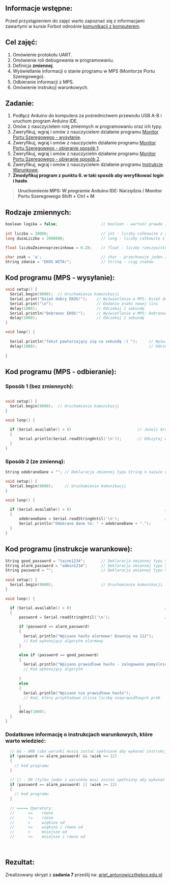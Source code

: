## Informacje wstępne:

Przed przystąpieniem do zajęć warto zapoznać się z informacjami zawartymi w kursie Forbot odnośnie [komunikacji z komputerem](https://forbot.pl/blog/kurs-arduino-uart-komunikacja-z-komputerem-pc-zmienne-id3836).

## Cel zajęć:
1. Omówienie protokołu UART.
1. Omówienie roli debugowania w programowaniu.
2. Definicja **zmiennej**.
3. Wyświetlanie informacji o stanie programu w MPS (Monitorze Portu Szeregowego).
4. Odbieranie informacji z MPS.
5. Omówienie instrukcji warunkowych.

## Zadanie:
1. Podłącz Arduino do komputera za pośrednictwem przewodu USB A-B i uruchom program Arduino IDE.
2. Omów z nauczycielem rolę zmiennych w programowaniu oraz ich typy.
3. Zweryfikuj, wgraj i omów z nauczycielem działanie programu [Monitor Portu Szeregowego - wysyłanie](https://github.com/Arillos/Arduino-EKOS-/blob/main/3.%20Monitor%20portu%20szeregowego/MPS_-_wysy%C5%82anie.ino).
4. Zweryfikuj, wgraj i omów z nauczycielm działanie programu [Monitor Portu Szeregowego - obieranie sposób 1](https://github.com/Arillos/Arduino-EKOS-/blob/main/3.%20Monitor%20portu%20szeregowego/MPS_-_odbieranie1.ino).
5. Zweryfikuj, wgraj i omów z nauczycielm działanie programu [Monitor Portu Szeregowego - obieranie sposób 2](https://github.com/Arillos/Arduino-EKOS-/blob/main/3.%20Monitor%20portu%20szeregowego/MPS_-_odbieranie2.ino).
6. Zweryfikuj, wgraj i omów z nauczycielem działanie programu [Instrukcje Warunkowe](https://github.com/Arillos/Arduino-EKOS-/blob/main/3.%20Monitor%20portu%20szeregowego/instrukcje_warunkowe.ino).
7. **Zmodyfikuj program z punktu 6. w taki sposób aby weryfikować login i hasło**.

> **Uruchomienie MPS: W programie Arduino IDE: Narzędzia / Monitor Portu Szeregowego Shift + Ctrl + M**

## Rodzaje zmiennych:
```c++
boolean logika = false;                   // boolean - wartość prawda (true) lub fałsz (false)
  
int liczba = 30000;                       // int - liczby całkowite z zakresu -32,768 do 32,767 (w Arduino Uno)
long duzaLiczba = 2000000;                // long - liczby całkowite z zakresu -2,147,483,648 do 2,147,483,647

float liczbaZmiennoprzecinkowa = 6.28;    // float - liczby rzeczywiste zajmujące w pamięci 4 bajty.

char znak = 'a';                          // char - przechowuje jeden znak
String zdanie = "EKOS WITA!";             // String - ciąg znaków

```
## Kod programu (MPS - wysyłanie):
```c++
void setup() {
  Serial.begin(9600);  // Uruchomienie komunikacji
  Serial.print("Dzień dobry EKOS!");    // Wyświetlenie w MPS: Dzień dobry EKOS!   (bez znaku nowej lini)
  Serial.print("\n");                   // Dodanie znaku nowej lini
  delay(1000);                          // Odczekaj 1 sekundę
  Serial.println("Dobranoc EKOS!");     // Wyświetlenie w MPS: Dobranoc EKOS! (wraz ze znakiem nowej lini) 
  delay(1000);                          // Odczekaj 1 sekundę
}

void loop() {
  
  Serial.println("Tekst powtarzający się co sekundę :) ");     // Wyświetlenie w MPS: Tekst potwarzający się co sekundę :)
  delay(1000);                                                 // Odczekaj 1 sekundę
  
}

```
## Kod programu (MPS - odbieranie):
### Sposób 1 (bez zmiennych):
```c++

void setup() {
  Serial.begin(9600);  // Uruchomienie komunikacji
}

void loop() {

  if (Serial.available() > 0)                             // Jeżeli Arduino odebrało dane to ..
  {       
      Serial.println(Serial.readStringUntil('\n'));       // Odczytaj wszystkie znaki do momentu wystąpienia znaku nowej lini
  }
}

```

### Sposób 2 (ze zmienną):
```c++
String odebraneDane = ""; // Deklaracja zmiennej typu String o nazwie odebraneDane

void setup() {
  Serial.begin(9600);     // Uruchomienie komunikacji
}

void loop() {

  if (Serial.available() > 0)                                         // Jeżeli Arduino odebrało dane to ..
  {       
      odebraneDane = Serial.readStringUntil('\n');                    // Odczytaj wszystkie znaki do momentu wystąpienia znaku nowej lini i zapisz je w zmiennej odebraneDane
      Serial.println("Odebrane dane to: " + odebraneDane + ".");        // Wyświetl komunikat w MPS 
  }
}
```

## Kod programu (instrukcje warunkowe):
```c++
String good_password = "tajne1234";       // Deklaracja zmiennej typu String o nazwie good_password
String alarm_password = "admin1234";      // Deklaracja zmiennej typu String o nazwie alarm_password
String password = "";                     // Deklaracja zmiennej typu String o nazwie password
    
void setup() {
  Serial.begin(9600);                     // Uruchomienie komunikacji
}

void loop() {

  if (Serial.available() > 0)                                         // Jeżeli Arduino odebrało dane to ..
  {       
      password = Serial.readStringUntil('\n');                        // Odczytaj wszystkie znaki do momentu wystąpienia znaku nowej lini i zapisz je w zmiennej password

      if (password == alarm_password)                                             // Jeżeli w zmiennej password jest to samo co w zmiennej alarm_password to ...
      {
        Serial.println("Wpisano hasło alarmowe! Dzwonię na 112");      
        // Kod wykonujący algorytm alarmowy
      }

      else if (password == good_password)                                         // W przeciwnym wypadku jeśli w zmiennej password jest to samo co w zmiennej good_password to ...
      {
        Serial.println("Wpisano prawidłowe hasło - zalogowano pomyślnie");         
        // Kod wykonujący algorytm 
           
      }
      else                                                                        // Jeśli żaden z powyższych warunków nie został spełniony to ..
      {
        Serial.println("Wpisano nie prawidłowe hasło");
        // Kod, który przykładowo zlicza liczbę nieprawidłowych prób

      }
      delay(1000);
  }
}
```
### Dodatkowe informację o instrukcjach warunkowych, które warto wiedzieć:
```c++
  // && - AND (oba warunki muszą zostać spełnione aby wykonać instrukcję)
  if (password == alarm_password) && (wiek >= 12)     
  {
    // kod programu
  }

  // || - OR (tylko jeden z warunków musi zostać spełniony aby wykonać instrukcję
  if (password == alarm_password) || (wiek >= 12)      
  {
    // kod programu
  }
  
  // ===== Operatory:
  //      ==    równe
  //      !=    różne
  //      >     większe od
  //      >=    większe i równe od
  //      <     mniejsze od
  //      <=    mniejsze i równe od
  
  

```
## Rezultat:
Zrealizowany skrypt z **zadania 7** prześlij na: ariel_antonowicz@ekos.edu.pl
